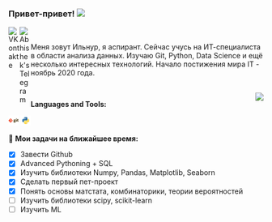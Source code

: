 ### Привет-привет! <img src="https://media.giphy.com/media/hvRJCLFzcasrR4ia7z/giphy.gif" width="25px">
<a href="https://vk.com/sawed95">
  <img align="left" alt="VKontakte" width="22px" src="https://cdn.jsdelivr.net/npm/simple-icons@v3/icons/vk.svg" />
</a>
<a href="https://t.me/Shamaich00">
  <img align="left" alt="Abhishek's Telegram" width="22px" src="https://cdn.jsdelivr.net/npm/simple-icons@v3/icons/telegram.svg" />
</a>


<br />

Меня зовут Ильнур, я аспирант. Сейчас учусь на ИТ-специалиста в области анализа данных. Изучаю Git, Python, Data Science и ещё несколько интересных технологий.
Начало постижения мира IT - ноябрь 2020 года. 

<br />

<img align="right" src="https://i.redd.it/f4dcmcgm7aa31.png"  />
  
**Languages and Tools:**  

<code><img height="20" src="https://raw.githubusercontent.com/github/explore/80688e429a7d4ef2fca1e82350fe8e3517d3494d/topics/git/git.png"></code>
<code><img height="20" src="https://raw.githubusercontent.com/github/explore/80688e429a7d4ef2fca1e82350fe8e3517d3494d/topics/python/python.png"></code>

🚧 **Мои задачи на ближайшее время:**
<!-- TODO-IST:START -->
* [x] Завести Github
* [x] Advanced Pythoning  +  SQL
* [x] Изучить библиотеки Numpy, Pandas, Matplotlib, Seaborn
* [x] Сделать первый пет-проект   
* [x] Понять основы матстата, комбинаторики, теории вероятностей
* [ ] Изучить библиотеки scipy, scikit-learn  
* [ ] Изучить ML   
<!-- TODO-IST:END -->
